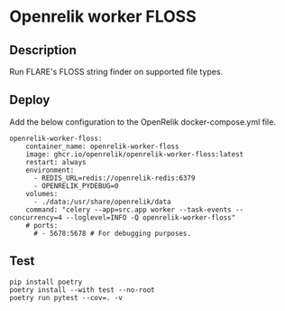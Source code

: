 # Openrelik worker FLOSS
## Description
Run FLARE's FLOSS string finder on supported file types.

## Deploy
Add the below configuration to the OpenRelik docker-compose.yml file.

```
openrelik-worker-floss:
    container_name: openrelik-worker-floss
    image: ghcr.io/openrelik/openrelik-worker-floss:latest
    restart: always
    environment:
      - REDIS_URL=redis://openrelik-redis:6379
      - OPENRELIK_PYDEBUG=0
    volumes:
      - ./data:/usr/share/openrelik/data
    command: "celery --app=src.app worker --task-events --concurrency=4 --loglevel=INFO -Q openrelik-worker-floss"
    # ports:
      # - 5678:5678 # For debugging purposes.
```

## Test
```
pip install poetry
poetry install --with test --no-root
poetry run pytest --cov=. -v
```